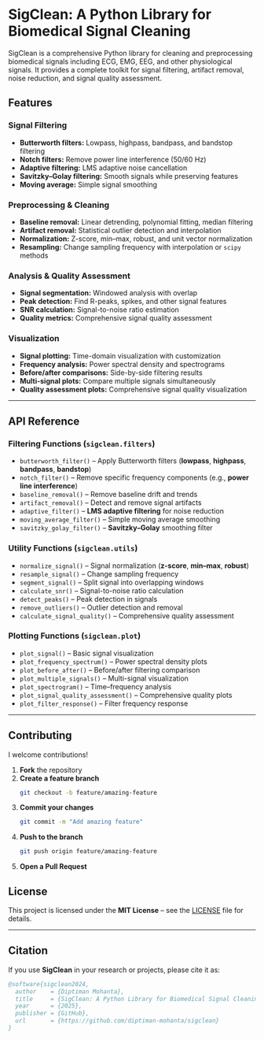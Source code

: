 # SigClean: A Python Library for Biomedical Signal Cleaning
SigClean is a comprehensive Python library for cleaning and preprocessing biomedical signals including ECG, EMG, EEG, and other physiological signals. It provides a complete toolkit for signal filtering, artifact removal, noise reduction, and signal quality assessment.

## Features

### Signal Filtering
- **Butterworth filters:** Lowpass, highpass, bandpass, and bandstop filtering  
- **Notch filters:** Remove power line interference (50/60 Hz)  
- **Adaptive filtering:** LMS adaptive noise cancellation  
- **Savitzky–Golay filtering:** Smooth signals while preserving features  
- **Moving average:** Simple signal smoothing  

### Preprocessing & Cleaning
- **Baseline removal:** Linear detrending, polynomial fitting, median filtering  
- **Artifact removal:** Statistical outlier detection and interpolation  
- **Normalization:** Z-score, min–max, robust, and unit vector normalization  
- **Resampling:** Change sampling frequency with interpolation or `scipy` methods  

### Analysis & Quality Assessment
- **Signal segmentation:** Windowed analysis with overlap  
- **Peak detection:** Find R-peaks, spikes, and other signal features  
- **SNR calculation:** Signal-to-noise ratio estimation  
- **Quality metrics:** Comprehensive signal quality assessment  

### Visualization
- **Signal plotting:** Time-domain visualization with customization  
- **Frequency analysis:** Power spectral density and spectrograms  
- **Before/after comparisons:** Side-by-side filtering results  
- **Multi-signal plots:** Compare multiple signals simultaneously  
- **Quality assessment plots:** Comprehensive signal quality visualization  

---

## API Reference

### Filtering Functions (`sigclean.filters`)
- `butterworth_filter()` – Apply Butterworth filters (**lowpass**, **highpass**, **bandpass**, **bandstop**)
- `notch_filter()` – Remove specific frequency components (e.g., **power line interference**)
- `baseline_removal()` – Remove baseline drift and trends
- `artifact_removal()` – Detect and remove signal artifacts
- `adaptive_filter()` – **LMS adaptive filtering** for noise reduction
- `moving_average_filter()` – Simple moving average smoothing
- `savitzky_golay_filter()` – **Savitzky–Golay** smoothing filter

### Utility Functions (`sigclean.utils`)
- `normalize_signal()` – Signal normalization (**z-score**, **min–max**, **robust**)
- `resample_signal()` – Change sampling frequency  
- `segment_signal()` – Split signal into overlapping windows  
- `calculate_snr()` – Signal-to-noise ratio calculation  
- `detect_peaks()` – Peak detection in signals  
- `remove_outliers()` – Outlier detection and removal  
- `calculate_signal_quality()` – Comprehensive quality assessment  

### Plotting Functions (`sigclean.plot`)
- `plot_signal()` – Basic signal visualization  
- `plot_frequency_spectrum()` – Power spectral density plots  
- `plot_before_after()` – Before/after filtering comparison  
- `plot_multiple_signals()` – Multi-signal visualization  
- `plot_spectrogram()` – Time–frequency analysis  
- `plot_signal_quality_assessment()` – Comprehensive quality plots  
- `plot_filter_response()` – Filter frequency response  

---

## Contributing

I welcome contributions!

1. **Fork** the repository  
2. **Create a feature branch**  
   ```bash
   git checkout -b feature/amazing-feature
3. **Commit your changes**
   ```bash
   git commit -m "Add amazing feature"
4. **Push to the branch**
   ````bash
   git push origin feature/amazing-feature
5. **Open a Pull Request**

## License

This project is licensed under the **MIT License** – see the [LICENSE](LICENSE) file for details.

---

## Citation

If you use **SigClean** in your research or projects, please cite it as:

```bibtex
@software{sigclean2024,
  author    = {Diptiman Mohanta},
  title     = {SigClean: A Python Library for Biomedical Signal Cleaning},
  year      = {2025},
  publisher = {GitHub},
  url       = {https://github.com/diptiman-mohanta/sigclean}
}
```
